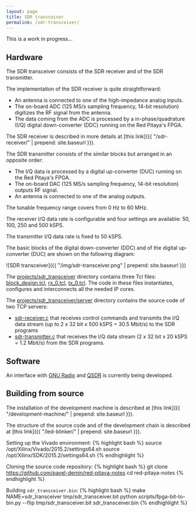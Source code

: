 ```yaml
---
layout: page
title: SDR transceiver
permalink: /sdr-transceiver/
---
```


This is a work in progress...

Hardware
-----

The SDR transceiver consists of the SDR receiver and of the SDR transmitter.

The implementation of the SDR receiver is quite straightforward:

 - An antenna is connected to one of the high-impedance analog inputs.
 - The on-board ADC (125 MS/s sampling frequency, 14-bit resolution) digitizes the RF signal from the antenna.
 - The data coming from the ADC is processed by a in-phase/quadrature (I/Q) digital down-converter (DDC) running on the Red Pitaya's FPGA.

The SDR receiver is described in more details at [this link]({{ "/sdr-receiver/" | prepend: site.baseurl }}).

The SDR transmitter consists of the similar blocks but arranged in an opposite order:

 - The I/Q data is processed by a digital up-converter (DUC) running on the Red Pitaya's FPGA.
 - The on-board DAC (125 MS/s sampling frequency, 14-bit resolution) outputs RF signal.
 - An antenna is connected to one of the analog outputs.

The tunable frequency range covers from 0 Hz to 60 MHz.

The receiver I/Q data rate is configurable and four settings are available: 50, 100, 250 and 500 kSPS.

The transmitter I/Q data rate is fixed to 50 kSPS.

The basic blocks of the digital down-converter (DDC) and of the digital up-converter (DUC) are shown on the following diagram:

![SDR transceiver]({{ "/img/sdr-transceiver.png" | prepend: site.baseurl }})

The [projects/sdr_transceiver](https://github.com/pavel-demin/red-pitaya-notes/tree/master/projects/sdr_transceiver) directory contains three Tcl files: [block_design.tcl](https://github.com/pavel-demin/red-pitaya-notes/blob/master/projects/sdr_transceiver/block_design.tcl), [rx_0.tcl](https://github.com/pavel-demin/red-pitaya-notes/blob/master/projects/sdr_transceiver/rx_0.tcl), [tx_0.tcl](https://github.com/pavel-demin/red-pitaya-notes/blob/master/projects/sdr_transceiver/tx_0.tcl). The code in these files instantiates, configures and interconnects all the needed IP cores.

The [projects/sdr_transceiver/server](https://github.com/pavel-demin/red-pitaya-notes/tree/master/projects/sdr_transceiver/server) directory contains the source code of two TCP servers:

  - [sdr-receiver.c](https://github.com/pavel-demin/red-pitaya-notes/blob/master/projects/sdr_transceiver/server/sdr-receiver.c) that receives control commands and transmits the I/Q data stream (up to 2 x 32 bit x 500 kSPS = 30.5 Mbit/s) to the SDR programs
  - [sdr-transmitter.c](https://github.com/pavel-demin/red-pitaya-notes/blob/master/projects/sdr_transceiver/server/sdr-transmitter.c) that receives the I/Q data stream (2 x 32 bit x 20 kSPS = 1.2 Mbit/s) from the SDR programs.

Software
-----

An interface with [GNU Radio](http://gnuradio.org) and [QSDR](http://dl2stg.de/stefan/hiqsdr/qsdr.html) is currently being developed.

Building from source
-----

The installation of the development machine is described at [this link]({{ "/development-machine/" | prepend: site.baseurl }}).

The structure of the source code and of the development chain is described at [this link]({{ "/led-blinker/" | prepend: site.baseurl }}).

Setting up the Vivado environment:
{% highlight bash %}
source /opt/Xilinx/Vivado/2015.2/settings64.sh
source /opt/Xilinx/SDK/2015.2/settings64.sh
{% endhighlight %}

Cloning the source code repository:
{% highlight bash %}
git clone https://github.com/pavel-demin/red-pitaya-notes
cd red-pitaya-notes
{% endhighlight %}

Building `sdr_transceiver.bin`:
{% highlight bash %}
make NAME=sdr_transceiver tmp/sdr_transceiver.bit
python scripts/fpga-bit-to-bin.py --flip tmp/sdr_transceiver.bit sdr_transceiver.bin
{% endhighlight %}
